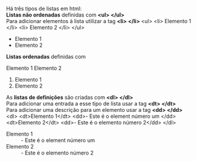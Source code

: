 Há três tipos de listas em html:<br/>
<b>Listas não ordenadas</b> definidas com <b> <ul\> </ul\> </b> <br/>
Para adicionar elementos à lista utilizar a tag <b> <li\> </li\> </b>
	<ul\>
	<li\> Elemento 1 </li\>
	<li\> Elemento 2 </li\>
	</ul\>

<ul>
<li> Elemento 1 </li>
<li> Elemento 2 </li>
</ul>
<b>Listas ordenadas</b> definidas com <b><ol> </ol></b>
	<ol\>
	<li\> Elemento 1 </li\>
	<li\> Elemento 2 </li\>
	</ol\>

<ol>
<li> Elemento 1 </li>
<li> Elemento 2 </li>
</ol>


As <b>listas de definições</b> são criadas com <b><dl\> </dl\></b><br/>
Para adicionar uma entrada a esse tipo de lista usar a tag <b><dt\> </dt\></b><br/>
Para adicionar uma descrição para um elemento usar a tag <b><dd\> </dd\></b><br/>
	<dl\>
	<dt\>Elemento 1</dt\>
	<dd\>- Este é o element número um </dd\>
	<dt\>Elemento 2</dt\>
	<dd\>- Este é o elemento número 2</dd\>
	</dl\>

<dl>
<dt>Elemento 1</dt>
<dd>- Este é o element número um </dd>
<dt>Elemento 2</dt>
<dd>- Este é o elemento número 2</dd>
</dl>

